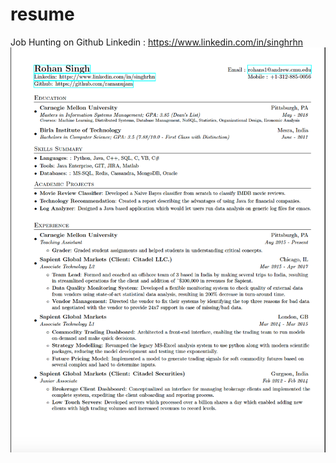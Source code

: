 # resume
Job Hunting on Github
Linkedin : https://www.linkedin.com/in/singhrhn
![Resume Preview](/resume.png)
